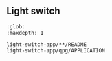## Light switch

```{toctree}
:glob:
:maxdepth: 1

light-switch-app/**/README
light-switch-app/qpg/APPLICATION
```
